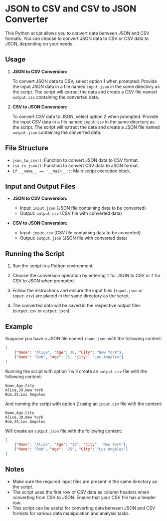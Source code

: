 # JSON to CSV and CSV to JSON Converter

This Python script allows you to convert data between JSON and CSV formats. You can choose to convert JSON data to CSV or CSV data to JSON, depending on your needs.

## Usage

1. **JSON to CSV Conversion:**

   To convert JSON data to CSV, select option 1 when prompted. Provide the input JSON data in a file named `input.json` in the same directory as the script. The script will extract the data and create a CSV file named `output.csv` containing the converted data.

2. **CSV to JSON Conversion:**

   To convert CSV data to JSON, select option 2 when prompted. Provide the input CSV data in a file named `input.csv` in the same directory as the script. The script will extract the data and create a JSON file named `output.json` containing the converted data.

## File Structure

- `json_to_csv()`: Function to convert JSON data to CSV format.
- `csv_to_json()`: Function to convert CSV data to JSON format.
- `if __name__ == '__main__':`: Main script execution block.

## Input and Output Files

- **JSON to CSV Conversion:**
  - Input: `input.json` (JSON file containing data to be converted)
  - Output: `output.csv` (CSV file with converted data)

- **CSV to JSON Conversion:**
  - Input: `input.csv` (CSV file containing data to be converted)
  - Output: `output.json` (JSON file with converted data)

## Running the Script

1. Run the script in a Python environment.

2. Choose the conversion operation by entering `1` for JSON to CSV or `2` for CSV to JSON when prompted.

3. Follow the instructions and ensure the input files (`input.json` or `input.csv`) are placed in the same directory as the script.

4. The converted data will be saved in the respective output files (`output.csv` or `output.json`).

## Example

Suppose you have a JSON file named `input.json` with the following content:

```json
[
    {"Name": "Alice", "Age": 30, "City": "New York"},
    {"Name": "Bob", "Age": 25, "City": "Los Angeles"}
]
```

Running the script with option 1 will create an `output.csv` file with the following content:

```
Name,Age,City
Alice,30,New York
Bob,25,Los Angeles
```

And running the script with option 2 using an `input.csv` file with the content:

```
Name,Age,City
Alice,30,New York
Bob,25,Los Angeles
```

Will create an `output.json` file with the following content:

```json
[
    {"Name": "Alice", "Age": "30", "City": "New York"},
    {"Name": "Bob", "Age": "25", "City": "Los Angeles"}
]
```

## Notes

- Make sure the required input files are present in the same directory as the script.
- The script uses the first row of CSV data as column headers when converting from CSV to JSON. Ensure that your CSV file has a header row.
- This script can be useful for converting data between JSON and CSV formats for various data manipulation and analysis tasks.